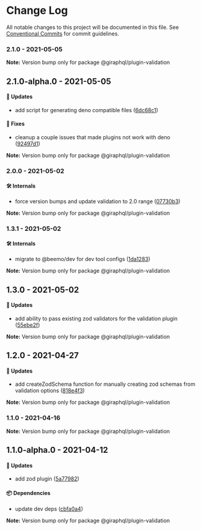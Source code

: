 # Change Log

All notable changes to this project will be documented in this file.
See [Conventional Commits](https://conventionalcommits.org) for commit guidelines.

### 2.1.0 - 2021-05-05

**Note:** Version bump only for package @giraphql/plugin-validation





## 2.1.0-alpha.0 - 2021-05-05

#### 🚀 Updates

- add script for generating deno compatible files ([6dc68c1](https://github.com/hayes/giraphql/commit/6dc68c1))

#### 🐞 Fixes

- cleanup a couple issues that made plugins not work with deno ([92497d1](https://github.com/hayes/giraphql/commit/92497d1))

**Note:** Version bump only for package @giraphql/plugin-validation





### 2.0.0 - 2021-05-02

#### 🛠 Internals

- force version bumps and update validation to 2.0 range ([07730b3](https://github.com/hayes/giraphql/commit/07730b3))

**Note:** Version bump only for package @giraphql/plugin-validation





### 1.3.1 - 2021-05-02

#### 🛠 Internals

- migrate to @beemo/dev for dev tool configs ([1da1283](https://github.com/hayes/giraphql/commit/1da1283))

**Note:** Version bump only for package @giraphql/plugin-validation





## 1.3.0 - 2021-05-02

#### 🚀 Updates

- add ability to pass existing zod validators for the validation plugin ([55ebe2f](https://github.com/hayes/giraphql/commit/55ebe2f))

**Note:** Version bump only for package @giraphql/plugin-validation





## 1.2.0 - 2021-04-27

#### 🚀 Updates

- add createZodSchema function for manually creating zod schemas from validation options ([818e4f3](https://github.com/hayes/giraphql/commit/818e4f3))

**Note:** Version bump only for package @giraphql/plugin-validation





### 1.1.0 - 2021-04-16

**Note:** Version bump only for package @giraphql/plugin-validation





## 1.1.0-alpha.0 - 2021-04-12

#### 🚀 Updates

- add zod plugin ([5a77982](https://github.com/hayes/giraphql/commit/5a77982))

#### 📦 Dependencies

- update dev deps ([cbfa0a4](https://github.com/hayes/giraphql/commit/cbfa0a4))

**Note:** Version bump only for package @giraphql/plugin-validation
